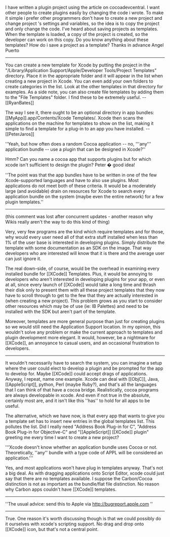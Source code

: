   

I have written a plugin project using the article on cocoadevcentral. I want other people to create plugins easily by changing the code i wrote. To make it simple i prefer other programmers don't have to create a new project and change project 's settings and variables, so the idea is to copy the project and only change the code. I've heard about saving projects as templates. When the template is loaded, a copy of the project is created, so the developer can work on this copy. Do you know anything about these templates? How do i save a project as a template?
Thanks in advance
     Angel Puerto

----

You can create a new template for Xcode by putting the project in the "/Library/Application Support/Apple/Developer Tools/Project Templates" directory. Place it in the appropriate folder and it will appear in the list when creating a new project in Xcode. You can even add your own folders to create categories in the list. Look at the other templates in that directory for examples. As a side note, you can also create file templates by adding them to the "File Templates" folder. I find these to be extremely useful. -- [[RyanBates]]

The way I see it, there ought to be an optional directory in app bundles: [[MyApp]].app/Contents/Xcode Templates/.  Xcode then scans the applications on the machine for templates to show on the list, making it simple to find a template for a plug-in to an app you have installed.  -- [[PeterJaros]]

''Yeah, but how often does a random Cocoa application -- no, '''any''' application bundle -- use a plugin that can be designed in Xcode?''

Hmm?  Can you name a cocoa app that supports plugins but for which xcode isn't sufficient to design the plugin?  Peter � good idea!

''The point was that the app bundles have to be written in one of the few Xcode-supported languages and have to also use plugins. Most applications do not meet both of these criteria. It would be a moderately large (and avoidable) drain on resources for Xcode to search every application bundle on the system (maybe even the entire network) for a few plugin templates.''

----

(this comment was lost after concurrent updates - another reason why Wikis really aren't the way to do this kind of thing)

Very, very few programs are the kind which require templates and for those, why would every user need all of that extra stuff installed when less than 1% of the user base is interested in developing plugins. Simply distribute the template with some documentation as an SDK on the image. That way developers who are interested will know that it is there and the average user can just ignore it.

The real down-side, of course, would be the overhead in examining every installed bundle for [[XCode]] Templates. Plus, it would be annoying to developers who aren't interested in developing plugins for your app, or even at all, since every launch of [[XCode]] would take a long time and thrash their disk only to present them with all these project templates that they now have to scroll through to get to the few that they are actually interested in (when creating a new project). This problem grows as you start to consider other resources which may be of use (ie: IB Palettes) and need to be installed with the SDK but aren't part of the template.

Moreover, templates are more general purpose than just for creating plugins so we would still need the Application Support location. In my opinion, this wouldn't solve any problem or make the current approach to templates and plugin development more elegant. It would, however, be a nightmare for [[XCode]], an annoyance to casual users, and an occasional frustration to developers.

----

It wouldn't necessarily have to search the system, you can imagine a setup where the user could elect to develop a plugin and be prompted for the app to develop for.  Maybe [[XCode]] could accept drags of applications.  Anyway, I repeat, name one example.  Xcode can deal with [[ObjC]], Java, [[AppleScript]], python, Perl (maybe Ruby?), and that's all the languages that I can think of that have a cocoa bridge.  Realistically, cocoa programs are always developable in xcode.  And even if not true in the absolute, certainly most are, and it isn't like this ''has'' to hold for all apps to be useful.

The alternative, which we have now, is that every app that wants to give you a template set has to insert new entries in the global templates list.  This pollutes the list.  Did I really need "Address Book Plug-in for C", "Address Book Plug-in for Objective-C" and "[[AppleScript]] [[XCode]] plugin" greeting me every time I want to create a new project?  

'''Xcode doesn't know whether an application bundle uses Cocoa or not. Theoretically, ''any'' bundle with a type code of APPL will be considered an application.'''

Yes, and most applications won't have plug in templates anyway.  That's not a big deal.  As with dragging applications onto Script Editor, xcode could just say that there are no templates available.  I suppose the Carbon/Cocoa distinction is not as important as the bundle/flat file distinction.  No reason why Carbon apps couldn't have [[XCode]] templates.

----

''The usual advice: send this to Apple via http://bugreport.apple.com
''

----

True.  One reason it's worth discussing though is that we could possibly do it ourselves with xcode's scripting support.  No drag and drop onto [[XCode]] icon, but that's not a central point.